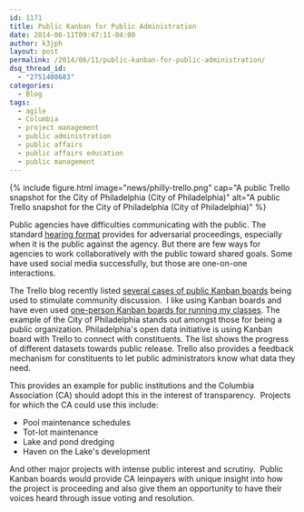 ```yaml
---
id: 1171
title: Public Kanban for Public Administration
date: 2014-06-11T09:47:11-04:00
author: k3jph
layout: post
permalink: /2014/06/11/public-kanban-for-public-administration/
dsq_thread_id:
  - "2751408683"
categories:
  - Blog
tags:
  - agile
  - Columbia
  - project management
  - public administration
  - public affairs
  - public affairs education
  - public management
---
```

{% include figure.html image="news/philly-trello.png"
   cap="A public Trello snapshot for the City of Philadelphia (City of Philadelphia)"
   alt="A public Trello snapshot for the City of Philadelphia (City of Philadelphia)" %}

Public agencies have difficulties communicating with the public. The standard [hearing format](http://en.wikipedia.org/wiki/Hearing_(law) "Wikipedia article on legal hearings") provides for adversarial proceedings, especially when it is the public against the agency. But there are few ways for agencies to work collaboratively with the public toward shared goals. Some have used social media successfully, but those are one-on-one interactions.

The Trello blog recently listed [several cases of public Kanban boards](http://blog.trello.com/going-public-roadmapping-with-a-public-trello-board/ "Going Public! Roadmapping With A Public Trello Board.") being used to stimulate community discussion.  I like using Kanban boards and have even used [one-person Kanban boards for running my classes](http://www.jameshoward.us/2014/06/09/using-agile-methods-for-course-management-and-delivery/ "Using Agile Methods for Course Management and Delivery"). The example of the City of Philadelphia stands out amongst those for being a public organization. Philadelphia's open data initiative is using Kanban board with Trello to connect with constituents. The list shows the progress of different datasets towards public release. Trello also provides a feedback mechanism for constituents to let public administrators know what data they need.

This provides an example for public institutions and the Columbia Association (CA) should adopt this in the interest of transparency.  Projects for which the CA could use this include:

*   Pool maintenance schedules
*   Tot-lot maintenance
*   Lake and pond dredging
*   Haven on the Lake's development

And other major projects with intense public interest and scrutiny.  Public Kanban boards would provide CA leinpayers with unique insight into how the project is proceeding and also give them an opportunity to have their voices heard through issue voting and resolution.
